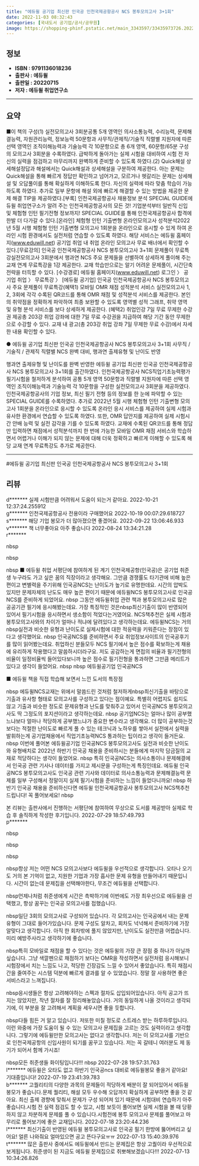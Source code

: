 ```yaml
---
title: "에듀윌 공기업 최신판 인국공 인천국제공항공사 NCS 봉투모의고사 3+1회"
date: 2022-11-03 08:32:43
categories: [국내도서 공기업/공사/공무원]
image: https://shopping-phinf.pstatic.net/main_3343597/33435973726.20221019150943.jpg
---
```


## **정보**

- **ISBN : 9791136018236**
- **출판사 : 에듀윌**
- **출판일 : 20220715**
- **저자 : 에듀윌 취업연구소**

------



## **요약**

■이 책의 구성(1) 실전모의고사 3회분공통 5개 영역인 의사소통능력, 수리능력, 문제해결능력, 자원관리능력, 정보능력 50문항과 사무직/관제직/기술직 직렬별 지원자에 따른 선택 영역인 조직이해능력과 기술능력 각 10문항으로 총 6개 영역, 60문항/65분 구성의 모의고사 3회분을 수록하였다. 급박하게 돌아가는 실제 시험을 대비하여 시험 전 자신의 실력을 점검하고 마무리까지 완벽하게 준비할 수 있도록 하였다.(2) Quick해설  상세해설정답과 해설에서는 Quick해설과 상세해설을 구분하여 제공한다. 아는 문제는 Quick해설을 통해 빠르게 정답만 확인하고 넘어가고, 모르거나 헷갈리는 문제는 상세해설 및 오답풀이를 통해 확실하게 이해하도록 한다. 자신의 실력에 따라 맞춤 학습이 가능하도록 하였다. 추가로 일부 문항에 해설 외에 빠르게 해결할 수 있는 방법을 제공한 문제 해결 TIP을 제공하였다.[부록] 인천국제공항공사 채용정보 분석 SPECIAL GUIDE에듀윌 취업연구소가 알려 주는 인천국제공항공사의 모든 것! 기업분석부터 일반직 신입 및 체험형 인턴 필기전형 정보까지! SPECIAL GUIDE를 통해 인천국제공항공사 합격에 한발 더 다가갈 수 있다.[온라인] 체험형 인턴 기출변형 온라인모의고사  성적분석2022년 5월 시행 체험형 인턴 기출변형 모의고사 1회분을 온라인으로 응시할 수 있게 하여 온라인 시험 환경에서도 실전처럼 연습할 수 있도록 하였다. 해당 서비스는 에듀윌 홈페이지(www.eduwill.net) 공기업 취업 내 취업 온라인 모의고사 무료 배너에서 확인할 수 있다.[무료강의] 인국공 인천국제공항공사 NCS 봉투모의고사 3+1회 문제풀이 무료특강실전모의고사 3회분에서 행과연 NCS 주요 문제들을 선별하여 상세하게 풀이해 주는 교재 연계 무료특강을 1강 제공한다. 교재 학습만으로는 알기 어려운 문제풀이, 시간단축 전략을 터득할 수 있다. [수강경로] 에듀윌 홈페이지(www.eduwill.net) 로그인 〉 공기업 취업 〉 무료특강 〉 [에듀윌 공기업] 인국공 인천국제공항공사 NCS 봉투모의고사 주요 문제풀이 무료특강(혜택1) 모바일 OMR 채점  성적분석 서비스 실전모의고사 1, 2, 3회에 각각 수록된 QR코드를 통해 OMR 채점 및 성적분석 서비스를 제공한다. 본인의 취약점을 정확하게 파악하여 최종 보완할 수 있도록 영역별 성적 그래프, 취약 영역 및 유형 분석 서비스를 보다 상세하게 제공한다.  (혜택2) 취업인강 7일 무료  무제한 수강권 제공총 203강 취업 강좌에 대한 7일 무료 수강권을 지급하여 해당 기간 동안 무제한으로 수강할 수 있다. 교재 내 광고(총 203강 취업 강좌 7일 무제한  무료 수강)에서 자세한 내용 확인할 수 있다.

● 에듀윌 공기업 최신판 인국공 인천국제공항공사 NCS 봉투모의고사 3+1회
사무직 / 기술직 / 관제직 직렬별 NCS 완벽 대비, 행과연 출제유형 및 난이도 반영

행과연 출제유형 및 난이도를 완벽 반영한 에듀윌 공기업 최신판 인국공 인천국제공항공사 NCS 봉투모의고사 3+1회를 출간하였다.
인천국제공항공사 NCS직업기초능력평가 필기시험을 철저하게 분석하여 공통 5개 영역 50문항과 직렬별 지원자에 따른 선택 영역인 조직이해능력과 기술능력 각 10문항을 구성한 실전모의고사 3회분을 제공하였다. 인천국제공항공사의 기업 정보, 최신 필기 전형 등의 정보를 한 눈에 파악할 수 있는 SPECIAL GUIDE를 수록하였다. 추가로 2022년 5월 시행 체험형 인턴 기출변형 모의고사 1회분을 온라인으로 응시할 수 있도록 온라인 응시 서비스를 제공하여 실제 시험과 유사한 환경에서 연습할 수 있도록 하였다. 또한, OMR 답안지를 제공하여 실제 시험시간 안배 능력 및 실전 감각을 기를 수 있도록 하였다. 교재에 수록된 QR코드를 통해 정답만 입력하면 채점에서 성적분석까지 한 번에 가능한 모바일 OMR 채점 서비스와 학습하면서 어렵거나 이해가 되지 않는 문제에 대해 더욱 정확하고 빠르게 이해할 수 있도록 해당 교재 연계 무료특강도 추가로 제공한다.



------

#에듀윌 공기업 최신판 인국공 인천국제공항공사 NCS 봉투모의고사 3+1회


## **리뷰** 

  d******* 실제 시험만큼 어려워서 도움이 되는거 같아요.
 2022-10-21 12:37:24.255912 <br/>  g******* 인천국제공항공사 전용이라 구매했어요 2022-10-19 00:07:29.618727 <br/>  s******* 해당 기업 봉모가 더 많아졌으면 좋겠어요. 2022-09-22 13:06:46.933 <br/>  v******* 책 너무좋아요 아주 좋습니다 2022-08-24 13:34:21.28 <br/>  r******* 
 

nbsp

 

nbsp

 

nbsp
■ 에듀윌 취업 서평단에 참여하게 된 계기
인천국제공항(인국공)은 공기업 취준생 누구라도 가고 싶은 꿈의 직장이라고 생각해요. 그만큼 경쟁률도 타기관에 비해 높은편이고 변별력을 주기위해 인국공NCS는 난이도가 높기로 유명한데요. 시간의 압박도 있지만 문제자체의 난도도 매우 높은 편이기 때문에 에듀윌NCS 봉투모의고사로 인국공NCS를 준비하게 되었어요.
nbsp
그동안 에듀윌취업 관련 책과 봉투모의고사로 많은 공공기관 필기에 응시해봤는데요. 가장 특징적인 것은nbsp최신기출이 많이 반영되어 있어서 필기시험을 응시하면서 생소함이 적었다는거였어요. NCS책추천은 실제 시험과 봉투모의고사와의 차이가 얼마나 적냐에 달려있다고 생각하는데요. 에듀윌NCS는 거의nbsp실전과 비슷한 유형과 난이도로 실제시험에 대한 적응력을 키워준다는 장점이 있다고 생각했어요.
nbsp
인국공NCS를 준비하면서 주요 취업정보사이트의 인국공후기를 많이 읽어봤는데요. 취업하신 분들모두 NCS 필기에서 높은 점수를 확보하는게 채용에 유리하게 작용했다고 말씀하시더라구요. 저도 공감하는게 면접의 비율과 필기전형의 비율이 일정비율씩 들어있다보니까 높은 점수로 필기전형을 통과하면 그만큼 메리트가 있다고 생각이 들었어요.
nbsp
nbsp
에듀윌공기업 인국공NCS

 ■ 에듀윌 책을 직접 학습해 보면서 느낀 도서의 특장점

nbsp
에듀윌NCS교재는 위에서 말씀드린 것처럼 철저하게nbsp최신기출을 바탕으로 기출과 유사항 형태로 모의고사를 구성하고 있다는 점이예요. 특별히 어렵지도 쉽지도 않고 기출과 비슷한 정도로 문제유형과 난도를 맞춰주고 있어서 인국공NCS 봉투모의고사도 딱 그정도의 포지션이라고 생각하는데요.
nbsp
공기업NCS는 얼마나 많이 공부했느냐보다 얼마나 적당하게 공부했느냐가 중요한 변수라고 생각해요. 더 많이 공부하는것보다는 적절한 난이도로 빠르게 풀 수 있는 테크닉과 노하우를 쌓아서 실전에서 실력을 발휘하는게 공기업채용에서 직업기초능력NCS 통과하는 팁이라고 생각이 들거든요.
nbsp
이번에 풀어본 에듀윌공기업 인국공NCS 봉투모의고사도 실전과 비슷한 난이도와 유형배치로 2022년 하반기 인국공 채용을 준비하시는 분들에게 마지막 담금질의 교재로 적당하다는 생각이 들었어요.
nbsp
특히 인국공NCS는 의사소통이나 문제해결에서 인국공 관련 기사나 데이터를 가지고 제시문을 구성하는게 특징인데요. 에듀윌 인국공NCS 봉투모의고사도 인국공 관련 기사와 데이터로 의사소통능력과 문제해결능력 문제를 일부 구성해서 정말이지 실제 필기시험을 준비하는 느낌이 들었다니까요!
nbsp
하반기 인국공 채용을 준비하신다면 에듀윌 인천국제공항공사 봉투모의고사 NCS책추천 드립니다! 꼭 풀어보세요!
nbsp

 본 리뷰는 출판사에서 진행하는 서평단에 참여하여 무상으로 도서를 제공받아 실제로 학습 후 솔직하게 작성한 후기입니다.
 2022-07-29 18:57:49.793 <br/>  p******* 
 

nbsp

 

nbsp

 

nbsp

 

nbsp항상 저는 어떤 NCS 모의고사보다 에듀윌을 우선적으로 생각합니다. 오타나 오기도 거의 본 기억이 없고, 지원한 기업과 가장 흡사한 문제 유형을 만들어내기 때문입니다. 시간이 없는데 문제집을 선택해야한다, 무조건 에듀윌을 선택합니다.

 

nbsp언제나처럼 취준생에게 시간은 촉박하기에 이번에도 가장 최우선으로 에듀윌을 선택했고, 항상 꿈꾸는 인국공 모의고사를 접했습니다.

 

nbsp일단 3회의 모의고사로 구성되어 있습니다. 각 모의고사는 인국공에서 내는 문제 유형이 그대로 들어가있습니다. 문제 구성도 알차고, 회차도 넉넉해서 준비하기에 가장 알맞다고 생각합니다. 아직 한 회차밖에 풀지 않았지만, 난이도도 실전만큼 어렵습니다. 미리 예방주사라고 생각하기에 좋습니다.

 

nbsp특히 모바일로 채점을 할 수 있다는 것은 에듀윌의 가장 큰 장점 중 하나가 아닐까 싶습니다. 그냥 색깔펜으로 채점하기 보다는 OMR을 작성하면서 실전처럼 응시해보니 시험장에서 치는 느낌도 나고, 적당한 긴장감도 느낄 수 있어서 좋았습니다. 특히 채점시간을 줄여주는 시스템 덕분에 빠르게 결과를 알 수 있었습니다. 정말 잘 사용하면 좋은 서비스라고 느껴집니다.

 

nbsp응시생들은 항상 고려해야하는 스펙과 절차도 삽입되어있습니다. 아직 공고가 뜨지는 않았지만, 작년 절차를 잘 정리해놓았습니다. 거의 동일하게 나올 것이라고 생각되기에, 이 부분을 잘 고려해서 계획을 세우시면 좋을 듯합니다.

 

nbsp다들 힘든 거 알고 있습니다. 저또한 미칠 정도로 스트레스 받는 하루하루입니다. 이런 와중에 가장 도움이 될 수 있는 모의고사 문제집을 고르는 것도 실력이라고 생각합니다. 그렇기에 에듀윌만한 모의고사는 없다고 생각합니다. 저는 이 모의고사를 기반으로 인천국제공항의 신입사원이 되기를 꿈꾸고 있습니다. 저는 꼭 갈테니 여러분도 제 동기가 되어서 함께 가시죠!

 

nbsp모든 취준생들 화이팅입니다!!!
nbsp 2022-07-28 19:57:31.763 <br/>  l******* 에듀윌은 오타도 없고 하반기 인국공ncs 대비로 에듀윌봉모 좋을거 같아요! 기대중입니다! 2022-07-19 23:41:39.783 <br/>  b******* 고퀄리티의 다양한 과목의 문제들이 적당하게 배분이 잘 되어있어서 에듀윌 봉모가 좋습니다.문제 퀄리티, 해설 모두 우수해 오답까지 확실하게 공부하면 좋을 것 같아요. 최신 출제 경향에 맞춰서 문제가 구성 되어져 있기 때문에 시험대비 연습하기 아주 좋습니다.시험 전 실력 점검도 할 수 있고, 시험 보듯이 풀어보면 실제 시험을 볼 때 당황하지 않고 차분하게 문제를 풀 수 있습니다.시험전에 봉투 모의고사 문제를 풀어보고 마무리로 풀어보기에 좋은 교재입니다. 2022-07-18 23:20:44.236 <br/>  l******* 최신기출이 반영된 에듀윌 봉투모의고사로 인국공 필기 한방에 뚫어버리고 싶어요! 얼른 나와줘요 얼마있으면 공고 뜬다구요ㅠㅠ 2022-07-13 15:40:39.976 <br/>  t******* 많은 출판사 중에서도 에듀윌에서 만드는 문제집은 항상 고퀄이라 우선적으로 보게됩니다. 취준생이 된 지금도 에듀윌 문제집으로 취뽀해보겠습니다!!! 2022-07-13 10:34:26.826 <br/>